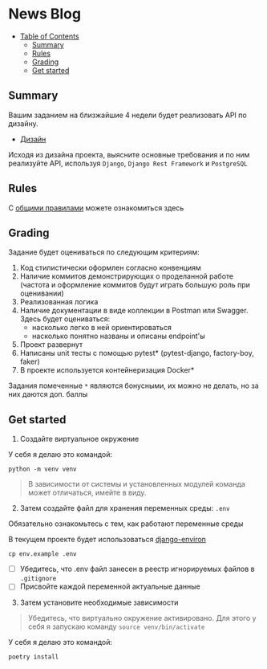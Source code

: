# News Blog

- [Table of Contents](#news-blog)
  - [Summary](#summary)
  - [Rules](#rules)
  - [Grading](#grading)
  - [Get started](#get-started)


## Summary

Вашим заданием на близжайшие 4 недели будет реализовать API по дизайну.

- [Дизайн](https://www.figma.com/file/tvDHJjr7Nj1rrD3qoUs9v7/%D0%BD%D0%BE%D0%B2%D0%BE%D1%81%D1%82%D0%BD%D0%BE%D0%B9-%D0%BF%D0%BE%D1%80%D1%82%D0%B0%D0%BB?node-id=0%3A1)

Исходя из дизайна проекта, выясните основные требования и по ним реализуйте API, используя `Django`, `Django Rest Framework` и `PostgreSQL`

## Rules

С [общими правилами](/RULES.md) можете ознакомиться здесь

## Grading

Задание будет оцениваться по следующим критериям:

1. Код стилистически оформлен согласно конвенциям
2. Наличие коммитов демонстрирующих о проделанной работе (частота и оформление коммитов будут играть большую роль при оценивании)
3. Реализованная логика
4. Наличие документации в виде коллекции в Postman или Swagger. Здесь будет оцениваться:
    - насколько легко в ней ориентироваться
    - насколько понятно названы и описаны endpoint'ы
5. Проект развернут 
6. Написаны unit тесты с помощью pytest* (pytest-django, factory-boy, faker)
7. В проекте используется контейнеризация Docker*

Задания помеченные `*` являются бонусными, их можно не делать, но за них даются доп. баллы

## Get started

1) Создайте виртуальное окружение

У себя я делаю это командой:

```
python -m venv venv
```

> В зависимости от системы и установленных модулей команда может отличаться, имейте в виду.

2) Затем создайте файл для хранения переменных среды:  `.env`

Обязательно ознакомьтесь с тем, как работают переменные среды

В текущем проекте будет использоваться [django-environ](https://django-environ.readthedocs.io/en/latest/)

```
cp env.example .env
```

- [ ] Убедитесь, что .env файл занесен в реестр игнорируемых файлов в `.gitignore`
- [ ] Присвойте каждой переменной актуальные данные

3) Затем установите необходимые зависимости

> Убедитесь, что виртуально окружение активировано.
> Для этого у себя я запускаю команду `source venv/bin/activate`
 
У себя я делаю это командой:

```
poetry install
```
